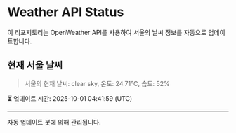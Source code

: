
# Weather API Status

이 리포지토리는 OpenWeather API를 사용하여 서울의 날씨 정보를 자동으로 업데이트합니다.

## 현재 서울 날씨
> 서울의 현재 날씨: clear sky, 온도: 24.71°C, 습도: 52%

⏳ 업데이트 시간: 2025-10-01 04:41:59 (UTC)

---
자동 업데이트 봇에 의해 관리됩니다.
